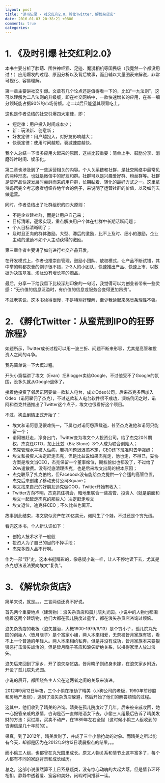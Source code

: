 ```yaml
---
layout: post
title: "读书记录 - 社交红利2.0、孵化Twitter、解忧杂货店"
date: 2016-01-03 20:38:21 +0800
comments: true
categories: 
---
```


# 1. 《及时引爆 社交红利2.0》

本书主要分析了脸萌、围住神经猫、足迹、魔漫相机等国民级（我竟然一个都没用过！）应用爆发的过程、原因分析以及背后故事，而且辅以大量图表来解说，非常可视化、容易理解。

第一章主要讲社交引爆。文章有几个论点还是值得看一下的，比如“一九法则”，这可以理解为二八法则的升级版，即在社交网络中，一款快速增长的应用，在某一细分领域能占据90%的市场份额。老二以后只能望其项背吃土。

这也是作者总结的社交引爆四大定律，即：

* 短定律：用户投入时间成本少；
* 新：玩法新、创意新；
* 好友定律：用户越投入，对好友影响越大；
* 快衰定律：使用时间越短，衰减速度越快。

我个人总结一下很多应用火起来的原因，这些比较重要：简单上手、鼓励分享、消磨碎片时间、娱乐化。

第二章也涉及到了一些运营相关的内容。个人关系链和社群，是社交网络中最常见的两种形态，也就是微信中的好友和群。社群可以是兴趣爱好群、粉丝群等。社群是使产品快速发展时尝鲜而来的用户群，长期黏着、转化的最好方式之一。这里拿辣妈帮完全考志愿者组织各地年会的例子，来说明了运营社群的价值，以及如何去做运营。

同时，作者总结出了社群组织的四大原则：

* 不是企业建社群，而是让用户自己来；
* 目标清晰，逐级实现，重点解决用户个体在社群中长期活跃问题；
* 个人目标清晰明了；
* 及时且正向的群体激励。大型、滞后的激励，比不上及时、细小的激励，企业主动的激励不如个人主动获得的激励。

第三章作者主要讲了如何进行社交产品开发。

在开发模式上，作者也推崇自管理，鼓励小团队、放权模式，让产品不断试错，其中举的韩都衣舍的例子很不错，2-3人的小团队，快速推出产品、快速上市、以数据为决策基准、淘汰没有增长率的商品。

最后，分享一下给我留下比较深刻印象的一句话，我觉得可以为创业者带来一些灵感：“无价值的信息泛滥时，有价值的信息或服务会变得更加昂贵”。

不过老实说，这本书读得很慢，不是特别好理解，至少我读起来感觉条理性不强。

# 2. 《孵化Twitter：从蛮荒到IPO的狂野旅程》

如题所示，Twitter成长过程可以用一波三折、问题不断来形容，尤其是高管和投资人之间的斗争。

我先简单说一下大概过程。

开头小篇幅讲了埃文（Evan）把Blogger卖给Google，不过他受不了Google的氛围，没多久就从Google退休了。

接着他投资了邻居诺阿要做一款私人电台，成立Odeo公司。后来杰克多西加入Odeo（诺阿雇佣了杰克），不过这款私人电台软件很不成功，濒临倒闭之时，诺阿和杰克共通推出了Twitter这个点子，埃文也很看好这个项目。

不过，狗血剧情正式开始了：

* 埃文和诺阿意见很难统一，下属也对诺阿怨声载道，甚至杰克说他和诺阿只能留一个；
* 诺阿被赶走，净身出门，Twitter变为埃文个人投资公司，给了杰克20%期权，杰克任CTO，加上比兹（Biz Stone）3个人成为联合创始人；
* 杰克管理水平被人诟病，宕机问题迟迟搞不定，CEO还下班准时去学裁缝；
* 埃文和投资人决定赶走杰克，但是比兹说如果杰克走，他也走，不得已，妥协方案是埃文当CEO，杰克保留一个董事席位，期权貌似也都没了，不过给了20w遣散费。没有彻底清理杰克，也是后来埃文出局的根本原因；
* 杰克联系了扎克伯格，但Facebook没有能给杰克提供一个合适的高管位置，杰克后来创建了移动支付公司Square；
* 埃文找来自己的好朋友迪克做COO，Twitter开始有收入；
* Twitter方向不明，杰克抓住机会，暗地里联合一些高管、投资人（就是前面和埃文一起赶走杰克的那些人）决定赶走埃文
* 埃文退位，迪克任CEO；不久比兹也离开。

故事到此结束，埃文貌似资产在20亿美元，诺阿生了个娃，不过还是个穷光蛋。

看完这本书，个人新认识如下：

* 创始人技术水平一般般
* 投资人为了自己的目的不择手段；
* 杰克多西人品不行啊。

作为一部“野”史，这本书挺精彩的，像悬疑小说一样，让人不停地读下去，尤其是杰克想法设法要向埃文“复仇”。


# 3. 《解忧杂货店》

简单来说，就是。。。三言两语还真不好说。

首先两个重要地点（建筑物）：浪矢杂货店和孤儿院丸光园。小说中的人物也都围绕着这两个建筑物，他们大都在孤儿院度过童年，都在浪矢杂货店咨询过烦恼。

浪矢杂货店的老板（浪矢雄治，大概1900-1979/9/13）是个穷小子，孤儿院丸光园的创始人（皆月晓子）是个富家小姐，两人本来相爱，无奈被皆月家族有钱，看不上一个普通的年轻人。两人本来相约私奔，但是并没有成功，皆月家族本来要狠狠恶打击浪矢雄治的，但是皆月晓子答应和浪矢断绝关系，以换得家里人放过浪矢。

浪矢后来回到了家乡，开了浪矢杂货店。皆月晓子则终身未嫁，在浪矢家乡附近，开设了孤儿院丸光园。

小说的展开，都围绕各主人公在这两者之间的关系来演进。

2012年9月12日半夜，三个小偷在抢劫了晴美（小狗公司的老板，1990年前炒股和房地产发财），逃到了浪矢杂货店躲避，然后开始了他们的解答烦恼的过程。

这其中，他们收到了晴美的咨询。晴美在孤儿院度过了几年，后来被亲戚收回，她一心报答亲戚的恩情，咨询是否一直做陪酒女下去。小偷三人组最后告诉了晴美发财的方法：买过票，买卖不动产，在1989年左右全抛（这时候小偷三人组收到的咨询信是几十年前的）。

果真，到了2012年，晴美发财了，并成了三个小偷抢劫的对象。而晴美之所以能有今天，却都是因为在2012年9约13日凌晨指点的结果。。。

而小偷三人组，也都曾在丸光园里成长。原文人物关系和情节比这丰富多了，每个人都有不同的家庭背景和成长经历。

总之，这部小说虽然算不上日系悬疑类，没有惊心动魄的大起大落，但是情节环环相扣，静静中透着爱、宽容和美好，闲暇时间推荐一读。


